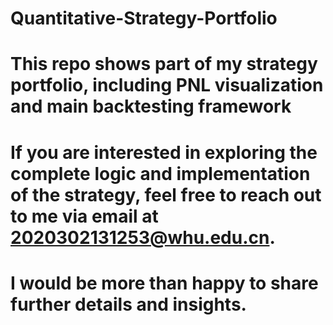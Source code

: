 # Quantitative-Strategy-Portfolio
# This repo shows part of my strategy portfolio, including PNL visualization and main backtesting framework
# If you are interested in exploring the complete logic and implementation of the strategy, feel free to reach out to me via email at 2020302131253@whu.edu.cn. 
# I would be more than happy to share further details and insights.

